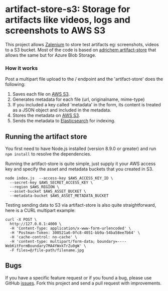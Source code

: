 # artifact-store-s3: Storage for artifacts like videos, logs and screenshots to AWS S3


This project allows [Zalenium](https://zalando.github.io/zalenium) to store test artifacts eg: screenshots, videos to a S3 bucket. Most of the code is based on [adrichem artifact-store](https://github.com/adrichem/artifact-store) that allows the same but for Azure Blob Storage.

### How it works

Post a multipart file upload to the / endpoint and the 'artifact-store' does the following:

1. Saves each file on [AWS S3](https://aws.amazon.com/pt/s3/).
2. Generates metadata for each file (url, originalname, mime-type)
3. If you included a key called 'metadata' in the form, its content is treated as a JSON object and included in the metadata.
4. Stores the metadata on [AWS S3](https://aws.amazon.com/pt/s3/).
5. Sends the metadata to [Elasticsearch](https://www.elastic.co/products/elasticsearch) for indexing.


## Running the artifact store

You first need to have Node.js installed (version 8.9.0 or greater) and run `npm install` to resolve the dependencies.

Running the artifact-store is quite simple, just supply it your AWS access key and specify the asset and metadata buckets that you created in S3.

```
node index.js  --access-key $AWS_ACCESS_KEY_ID \
  --secret-key $AWS_SECRET_ACCESS_KEY \
  --region $AWS_REGION \
  --asset-bucket $AWS_ASSET_BUCKET \
  --metadata-bucket $AWS_ASSET_METADATA_BUCKET
```

Testing sending data to S3 via artifact-store is also quite straightforward, here is a CURL multipart example:

```
curl -X POST \
  http://127.0.0.1:4000 \
  -H 'Content-Type: application/x-www-form-urlencoded' \
  -H 'Postman-Token: 300521a6-0fc8-4051-bb9a-54ba58ee7b64' \
  -H 'cache-control: no-cache' \
  -H 'content-type: multipart/form-data; boundary=----WebKitFormBoundary7MA4YWxkTrZu0gW' \
  -F files=@/file-path/filename.jpg
```

## Bugs

If you have a specific feature request or if you found a bug, please use GitHub [issues](https://github.com/qakart/artifact-store-s3/issues). Fork this project and send a pull request with improvements.
